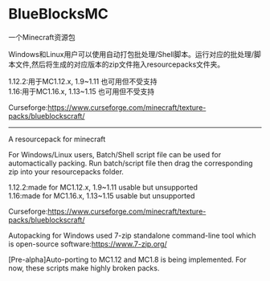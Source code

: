 # BlueBlocksMC
一个Minecraft资源包  

Windows和Linux用户可以使用自动打包批处理/Shell脚本。运行对应的批处理/脚本文件,然后将生成的对应版本的zip文件拖入resourcepacks文件夹。

1.12.2:用于MC1.12.x, 1.9\~1.11 也可用但不受支持  
1.16:用于MC1.16.x, 1.13\~1.15 也可用但不受支持

Curseforge:https://www.curseforge.com/minecraft/texture-packs/blueblockscraft/

---

A resourcepack for minecraft  

For Windows/Linux users, Batch/Shell script file can be used for automactically packing. Run batch/script file then drag the corresponding zip into your resourcepacks folder.

1.12.2:made for MC1.12.x, 1.9\~1.11 usable but unsupported  
1.16:made for MC1.16.x, 1.13\~1.15 usable but unsupported

Curseforge:https://www.curseforge.com/minecraft/texture-packs/blueblockscraft/

Autopacking for Windows used 7-zip standalone command-line tool which is open-source software:https://www.7-zip.org/

[Pre-alpha]Auto-porting to MC1.12 and MC1.8 is being implemented. For now, these scripts make highly broken packs.